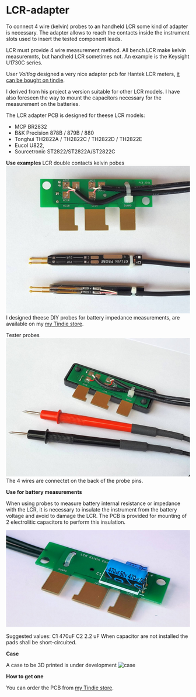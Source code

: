 # LCR-adapter

To connect 4 wire (kelvin) probes to an handheld LCR some kind of adapter is necessary. The adapter  allows to reach the contacts inside the instrument slots used to insert the tested component leads.

LCR must provide 4 wire measurement method. All bench LCR make kelvin measuremnts, but handheld LCR sometimes not. An example is the Keysight U1730C series. 

User *Voltlog* designed a very nice adapter pcb for Hantek LCR meters, [it can be bought on tindie](https://www.tindie.com/products/voltlog/lcr-meter-kelvin-test-lead-adapter-pcb/).

I derived from his project a version suitable for other LCR models. I have also foreseen the way to mount the capacitors necessary for the measurement on the batteries.

The LCR adapter PCB is designed for theese LCR models:

- MCP BR2832
- B&K Precision 878B / 879B / 880
- Tonghui TH2822A / TH2822C / TH2822D / TH2822E
- Eucol U822, 
- Sourcetronic ST2822/ST2822A/ST2822C

**Use examples**
LCR double contacts kelvin pobes
![capacitors](/images/lcr-adapter-pcb-doublepin-probes.jpg?raw=true "LCR double contacts kelvin pobes")
I designed theese DIY probes for battery impedance measurements, are available on my [my Tindie store](https://www.tindie.com/products/bitplus/4-wire-kelvin-double-contacts-probes-kit/).

Tester probes
![LCR tester pobes](/images/lcr-adapter-pcb-tester-probes.jpg?raw=true "LCR tester pobes")
The 4 wires are connectet on the back of the probe pins.

**Use for battery measurements**

When using probes to measure battery internal resistance or impedance with the LCR, it is necessary to insulate the instrument from the battery voltage and avoid to damage the LCR. The PCB is provided for mounting of 2 electrolitic capacitors to perform this insulation.

![capacitors](/images/lcr-adapter-pcb-insulation-capacitors.jpg?raw=true "LCR insulation capacitors")

Suggested values:
C1 470uF
C2 2.2 uF
When capacitor are not installed the pads shall be short-circuited.


**Case**

A case to be 3D printed is under development
![case](/images/handheld-LCR-adapter-case.jpg?raw=true "LCR adapter case")

**How to get one**

You can order the PCB from [my Tindie store](https://www.tindie.com/products/bitplus/lcr-kelvin-4-wires-probes-adapter-pcb/).
